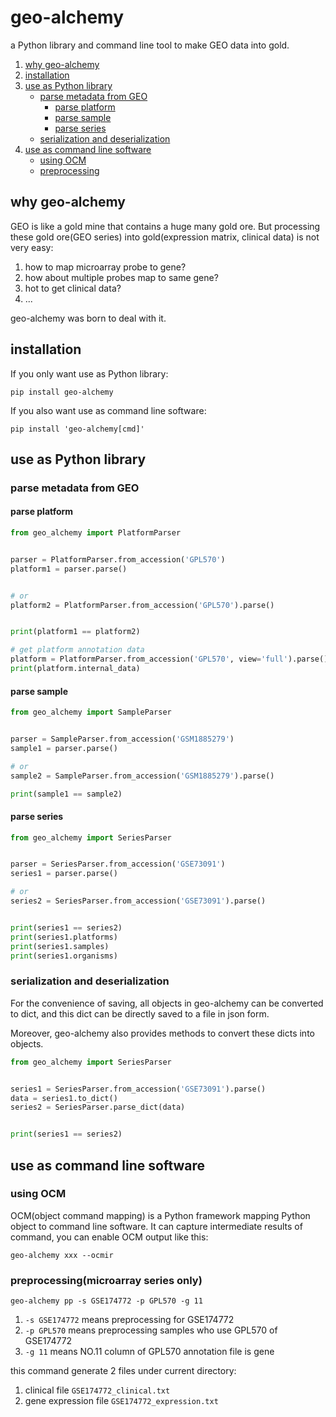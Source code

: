 # geo-alchemy
a Python library and command line tool to make GEO data into gold.

1. [why geo-alchemy](#why-geo-alchemy)
2. [installation](#installation)
3. [use as Python library](#use-as-python-library)
    - [parse metadata from GEO](#parse-metadata-from-geo)
        - [parse platform](#parse-platform)
        - [parse sample](#parse-sample)
        - [parse series](#parse-series)
    - [serialization and deserialization](#serialization-and-deserialization)
4. [use as command line software](#use-as-command-line-software)
   - [using OCM](#using-ocm)
   - [preprocessing](#preprocessingmicroarray-series-only)

## why geo-alchemy

GEO is like a gold mine that contains a huge many gold ore.
But processing these gold ore(GEO series) into gold(expression matrix, clinical data) is not very easy:

1. how to map microarray probe to gene?
2. how about multiple probes map to same gene?
3. hot to get clinical data?
4. ...

geo-alchemy was born to deal with it.

## installation

If you only want use as Python library:

```
pip install geo-alchemy
```

If you also want use as command line software:

```
pip install 'geo-alchemy[cmd]'
```

## use as Python library

### parse metadata from GEO

#### parse platform

```python
from geo_alchemy import PlatformParser


parser = PlatformParser.from_accession('GPL570')
platform1 = parser.parse()


# or
platform2 = PlatformParser.from_accession('GPL570').parse()


print(platform1 == platform2)

# get platform annotation data
platform = PlatformParser.from_accession('GPL570', view='full').parse()
print(platform.internal_data)
```

#### parse sample

```python
from geo_alchemy import SampleParser


parser = SampleParser.from_accession('GSM1885279')
sample1 = parser.parse()

# or
sample2 = SampleParser.from_accession('GSM1885279').parse()

print(sample1 == sample2)
```

#### parse series

```python
from geo_alchemy import SeriesParser


parser = SeriesParser.from_accession('GSE73091')
series1 = parser.parse()

# or
series2 = SeriesParser.from_accession('GSE73091').parse()


print(series1 == series2)
print(series1.platforms)
print(series1.samples)
print(series1.organisms)
```

### serialization and deserialization

For the convenience of saving, all objects in geo-alchemy can be converted to dict, 
and this dict can be directly saved to a file in json form.

Moreover, geo-alchemy also provides methods to convert these dicts into objects.


```python
from geo_alchemy import SeriesParser


series1 = SeriesParser.from_accession('GSE73091').parse()
data = series1.to_dict()
series2 = SeriesParser.parse_dict(data)


print(series1 == series2)
```

## use as command line software

### using OCM

OCM(object command mapping) is a Python framework mapping Python object to command line software.
It can capture intermediate results of command, you can enable OCM output like this:

```
geo-alchemy xxx --ocmir
```

### preprocessing(microarray series only)

```
geo-alchemy pp -s GSE174772 -p GPL570 -g 11
```

1. `-s GSE174772` means preprocessing for GSE174772
2. `-p GPL570` means preprocessing samples who use GPL570 of GSE174772
3. `-g 11` means NO.11 column of GPL570 annotation file is gene

this command generate 2 files under current directory:

1. clinical file `GSE174772_clinical.txt`
2. gene expression file `GSE174772_expression.txt`
